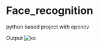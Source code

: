# Face_recognition
python based project with opencv

Output
![ko](https://github.com/souraj1234/Face_recognition/assets/101081878/473882a2-5c4a-4199-904a-18c34a18c247)
